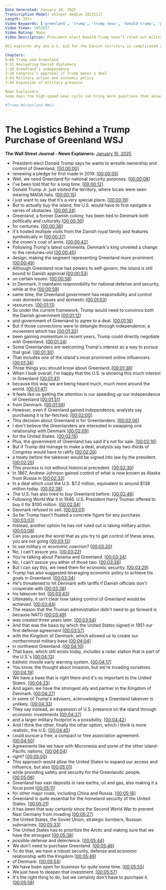 ```yaml
---
Date Generated: January 16, 2025
Transcription Model: whisper medium 20231117
Length: 367s
Video Keywords: ['greenland', 'trump', 'trump news', 'donald trump', 'president trump', 'trump greenland', 'trump buying greenland', 'greenland news', 'denmark', 'denmark greenland trump', 'geopolitics', 'how to buy greenland', 'how trump can buy greenland', 'danish colony', 'denmark king', 'national security', 'defense', 'legal purchase', 'military action', 'arctic', 'congress', 'andrew johnson', 'harry truman', 'panama canal', 'trump greenland panama canal', 'trump foreign policy', 'economy', 'tariffs', 'trump tariff', 'nato', 'pituffik space base', 'wonews']
Video Views: 1852657
Video Rating: None
Video Description: President-elect Donald Trump hasn’t ruled out military action in his pledge for control of Greenland. Trump says the U.S. needs the island for “national security purposes,” but Greenland has been tied both politically and culturally with Denmark for decades. The Arctic island has vast deposits in rare earths, oil and gas, also making it a focal point for other rivals including China and Russia. But can Trump actually purchase the territory from Denmark?

WSJ explores why any U.S. bid for the Danish territory is complicated and controversial.

Chapters:
0:00 Trump and Greenland
0:31 Navigating Danish diplomacy
1:20 Greenland’s independence
2:20 Congress’s approval if Trump makes a deal
3:03 Military action and economic policy
3:44 Expansion of military presence 

News Explainers
Some days the high-speed news cycle can bring more questions than answers. WSJ’s news explainers break down the day's biggest stories into bite-size pieces to help you make sense of the news.

#Trump #Greenland #WSJ
---
```


# The Logistics Behind a Trump Purchase of Greenland  WSJ
**The Wall Street Journal - News Explainers:** [January 10, 2025](https://www.youtube.com/watch?v=Lw-fXvv9-lA)
*  President-elect Donald Trump says he wants to wrestle ownership and control of Greenland, [[00:00:00](https://www.youtube.com/watch?v=Lw-fXvv9-lA&t=0.0s)]
*  renewing a pledge he first made in 2019. [[00:00:05](https://www.youtube.com/watch?v=Lw-fXvv9-lA&t=5.36s)]
*  Well, we need Greenland for national security purposes. [[00:00:08](https://www.youtube.com/watch?v=Lw-fXvv9-lA&t=8.32s)]
*  I've been told that for a long time. [[00:00:12](https://www.youtube.com/watch?v=Lw-fXvv9-lA&t=12.200000000000001s)]
*  Donald Trump Jr. just visited the territory, where locals were seen wearing MAGA hats. [[00:00:15](https://www.youtube.com/watch?v=Lw-fXvv9-lA&t=15.16s)]
*  I just want to say that it's a very special place. [[00:00:19](https://www.youtube.com/watch?v=Lw-fXvv9-lA&t=19.84s)]
*  But to actually buy the island, the U.S. would have to first navigate a series of obstacles. [[00:00:24](https://www.youtube.com/watch?v=Lw-fXvv9-lA&t=24.56s)]
*  Greenland, a former Danish colony, has been tied to Denmark both politically and culturally [[00:00:30](https://www.youtube.com/watch?v=Lw-fXvv9-lA&t=30.799999999999997s)]
*  for centuries. [[00:00:36](https://www.youtube.com/watch?v=Lw-fXvv9-lA&t=36.879999999999995s)]
*  It's hosted multiple visits from the Danish royal family and features symbolically in [[00:00:37](https://www.youtube.com/watch?v=Lw-fXvv9-lA&t=37.879999999999995s)]
*  the crown's coat of arms. [[00:00:42](https://www.youtube.com/watch?v=Lw-fXvv9-lA&t=42.599999999999994s)]
*  Following Trump's latest comments, Denmark's king unveiled a change to the centuries-old [[00:00:45](https://www.youtube.com/watch?v=Lw-fXvv9-lA&t=45.08s)]
*  design, making the segment representing Greenland more prominent. [[00:00:49](https://www.youtube.com/watch?v=Lw-fXvv9-lA&t=49.2s)]
*  Although Greenland now has powers to self-govern, the island is still bound to Danish approval [[00:00:53](https://www.youtube.com/watch?v=Lw-fXvv9-lA&t=53.52s)]
*  on certain issues. [[00:00:58](https://www.youtube.com/watch?v=Lw-fXvv9-lA&t=58.160000000000004s)]
*  In Denmark, it maintains responsibility for national defense and security, while at the [[00:00:59](https://www.youtube.com/watch?v=Lw-fXvv9-lA&t=59.52s)]
*  same time, the Greenland government has responsibility and control over domestic issues and domestic [[00:01:03](https://www.youtube.com/watch?v=Lw-fXvv9-lA&t=63.96s)]
*  resources. [[00:01:11](https://www.youtube.com/watch?v=Lw-fXvv9-lA&t=71.72s)]
*  So under the current framework, Trump would need to convince both the Danish government [[00:01:12](https://www.youtube.com/watch?v=Lw-fXvv9-lA&t=72.80000000000001s)]
*  and government of Greenland to agree to a deal. [[00:01:16](https://www.youtube.com/watch?v=Lw-fXvv9-lA&t=76.80000000000001s)]
*  But if those connections were to detangle through independence, a movement which has [[00:01:20](https://www.youtube.com/watch?v=Lw-fXvv9-lA&t=80.68s)]
*  been gaining momentum in recent years, Trump could directly negotiate with Greenland. [[00:01:24](https://www.youtube.com/watch?v=Lw-fXvv9-lA&t=84.36000000000001s)]
*  Some Greenlanders are welcoming Trump's interest as a way to pursue that goal. [[00:01:30](https://www.youtube.com/watch?v=Lw-fXvv9-lA&t=90.44000000000001s)]
*  That includes one of the island's most prominent online influencers. [[00:01:34](https://www.youtube.com/watch?v=Lw-fXvv9-lA&t=94.66000000000001s)]
*  Three things you should know about Greenland. [[00:01:38](https://www.youtube.com/watch?v=Lw-fXvv9-lA&t=98.04s)]
*  When I look overall, I'm happy that the U.S. is showing this much interest in Greenland [[00:01:41](https://www.youtube.com/watch?v=Lw-fXvv9-lA&t=101.36000000000001s)]
*  because this way we are being heard much, much more around the world. [[00:01:47](https://www.youtube.com/watch?v=Lw-fXvv9-lA&t=107.36s)]
*  It feels like us getting the attention is our speeding up our independence of Greenland [[00:01:51](https://www.youtube.com/watch?v=Lw-fXvv9-lA&t=111.36s)]
*  from Denmark. [[00:01:59](https://www.youtube.com/watch?v=Lw-fXvv9-lA&t=119.0s)]
*  However, even if Greenland gained independence, analysts say purchasing it is far-fetched. [[00:02:00](https://www.youtube.com/watch?v=Lw-fXvv9-lA&t=120.0s)]
*  This decision about Greenland is for Greenlanders. [[00:02:06](https://www.youtube.com/watch?v=Lw-fXvv9-lA&t=126.2s)]
*  I don't believe the Greenlanders are interested in swapping one relationship with Denmark [[00:02:09](https://www.youtube.com/watch?v=Lw-fXvv9-lA&t=129.76s)]
*  for the United States. [[00:02:15](https://www.youtube.com/watch?v=Lw-fXvv9-lA&t=135.0s)]
*  Plus, the government of Greenland has said it's not for sale. [[00:02:16](https://www.youtube.com/watch?v=Lw-fXvv9-lA&t=136.4s)]
*  But if Trump did manage to make a deal, analysts say two-thirds of Congress would have to ratify [[00:02:20](https://www.youtube.com/watch?v=Lw-fXvv9-lA&t=140.44s)]
*  a treaty before the takeover would be signed into law by the president. [[00:02:25](https://www.youtube.com/watch?v=Lw-fXvv9-lA&t=145.84s)]
*  This process is not without historical precedent. [[00:02:30](https://www.youtube.com/watch?v=Lw-fXvv9-lA&t=150.48000000000002s)]
*  In 1867, Andrew Johnson gained control of what is now known as Alaska from Russia in [[00:02:33](https://www.youtube.com/watch?v=Lw-fXvv9-lA&t=153.38s)]
*  In a deal which cost the U.S. $7.2 million, equivalent to around $138 million today. [[00:02:38](https://www.youtube.com/watch?v=Lw-fXvv9-lA&t=158.72s)]
*  The U.S. has also tried to buy Greenland before. [[00:02:46](https://www.youtube.com/watch?v=Lw-fXvv9-lA&t=166.4s)]
*  Following World War II in 1946, U.S. President Harry Truman offered to buy it for $100 million. [[00:02:54](https://www.youtube.com/watch?v=Lw-fXvv9-lA&t=174.56s)]
*  Denmark refused to sell. [[00:03:01](https://www.youtube.com/watch?v=Lw-fXvv9-lA&t=181.12s)]
*  So far Trump hasn't floated a concrete figure for any purchase. [[00:03:03](https://www.youtube.com/watch?v=Lw-fXvv9-lA&t=183.76s)]
*  Instead, another option he has not ruled out is taking military action. [[00:03:08](https://www.youtube.com/watch?v=Lw-fXvv9-lA&t=188.04000000000002s)]
*  Can you assure the world that as you try to get control of these areas, you are not going [[00:03:12](https://www.youtube.com/watch?v=Lw-fXvv9-lA&t=192.04000000000002s)]
*  to use military or economic coercion? [[00:03:20](https://www.youtube.com/watch?v=Lw-fXvv9-lA&t=200.04000000000002s)]
*  No, I can't assure you. [[00:03:22](https://www.youtube.com/watch?v=Lw-fXvv9-lA&t=202.60000000000002s)]
*  You're talking about Panama and Greenland. [[00:03:24](https://www.youtube.com/watch?v=Lw-fXvv9-lA&t=204.60000000000002s)]
*  No, I can't assure you either of those two. [[00:03:26](https://www.youtube.com/watch?v=Lw-fXvv9-lA&t=206.68s)]
*  But I can say this, we need them for economic security. [[00:03:29](https://www.youtube.com/watch?v=Lw-fXvv9-lA&t=209.64000000000001s)]
*  Trump has also suggested leveraging economic policy to achieve his goals in Greenland. [[00:03:34](https://www.youtube.com/watch?v=Lw-fXvv9-lA&t=214.72s)]
*  He's threatened to hit Denmark with tariffs if Danish officials don't cooperate with [[00:03:39](https://www.youtube.com/watch?v=Lw-fXvv9-lA&t=219.52s)]
*  his takeover bid. [[00:03:43](https://www.youtube.com/watch?v=Lw-fXvv9-lA&t=223.07999999999998s)]
*  Ultimately, it isn't clear how taking control of Greenland would be achieved. [[00:03:44](https://www.youtube.com/watch?v=Lw-fXvv9-lA&t=224.48s)]
*  The reason that the Truman administration didn't need to go forward is because NATO [[00:03:49](https://www.youtube.com/watch?v=Lw-fXvv9-lA&t=229.28s)]
*  was created three years later. [[00:03:54](https://www.youtube.com/watch?v=Lw-fXvv9-lA&t=234.8s)]
*  And that was the basis by which the United States signed in 1951 our first defense agreement [[00:03:57](https://www.youtube.com/watch?v=Lw-fXvv9-lA&t=237.44s)]
*  with the Kingdom of Denmark, which allowed us to create our northernmost military base [[00:04:04](https://www.youtube.com/watch?v=Lw-fXvv9-lA&t=244.04s)]
*  in northwest Greenland. [[00:04:10](https://www.youtube.com/watch?v=Lw-fXvv9-lA&t=250.72s)]
*  That base, which still exists today, includes a radar station that is part of the U.S.'s [[00:04:13](https://www.youtube.com/watch?v=Lw-fXvv9-lA&t=253.28s)]
*  ballistic missile early warning system. [[00:04:17](https://www.youtube.com/watch?v=Lw-fXvv9-lA&t=257.8s)]
*  You know, the thought about invasion, but we're invading ourselves. [[00:04:19](https://www.youtube.com/watch?v=Lw-fXvv9-lA&t=259.8s)]
*  We have a base that is right there and it's so important to the United States. [[00:04:23](https://www.youtube.com/watch?v=Lw-fXvv9-lA&t=263.64s)]
*  And again, we have the strongest ally and partner in the Kingdom of Denmark. [[00:04:27](https://www.youtube.com/watch?v=Lw-fXvv9-lA&t=267.76s)]
*  In some of Trump's advisers, acknowledging a Greenland takeover is unlikely. [[00:04:33](https://www.youtube.com/watch?v=Lw-fXvv9-lA&t=273.46s)]
*  They say instead, an expansion of U.S. presence on the island through economic investments [[00:04:37](https://www.youtube.com/watch?v=Lw-fXvv9-lA&t=277.7s)]
*  and a larger military footprint is a possibility. [[00:04:42](https://www.youtube.com/watch?v=Lw-fXvv9-lA&t=282.46s)]
*  And I think the other, finally the other option, which I think is more realistic, the U.S. [[00:04:45](https://www.youtube.com/watch?v=Lw-fXvv9-lA&t=285.53999999999996s)]
*  could pursue a free, a compact or free association agreement. [[00:04:50](https://www.youtube.com/watch?v=Lw-fXvv9-lA&t=290.21999999999997s)]
*  Agreements like we have with Micronesia and some of the other island-Pacific nations, [[00:04:54](https://www.youtube.com/watch?v=Lw-fXvv9-lA&t=294.53999999999996s)]
*  right? [[00:05:00](https://www.youtube.com/watch?v=Lw-fXvv9-lA&t=300.02s)]
*  This approach would allow the United States to expand our access and influence, but also [[00:05:01](https://www.youtube.com/watch?v=Lw-fXvv9-lA&t=301.02s)]
*  while providing safety and security for the Greenlandic people. [[00:05:06](https://www.youtube.com/watch?v=Lw-fXvv9-lA&t=306.9s)]
*  Greenland has vast deposits in rare earths, oil and gas, also making it a focal point [[00:05:11](https://www.youtube.com/watch?v=Lw-fXvv9-lA&t=311.74s)]
*  for other major rivals, including China and Russia. [[00:05:16](https://www.youtube.com/watch?v=Lw-fXvv9-lA&t=316.74s)]
*  Greenland is quite essential for the homeland security of the United States. [[00:05:21](https://www.youtube.com/watch?v=Lw-fXvv9-lA&t=321.34s)]
*  It has been that way certainly since the Second World War to prevent Nazi Germany from invading [[00:05:27](https://www.youtube.com/watch?v=Lw-fXvv9-lA&t=327.38s)]
*  the United States, the Soviet Union, strategic bombers, Russian submarines. [[00:05:33](https://www.youtube.com/watch?v=Lw-fXvv9-lA&t=333.34000000000003s)]
*  The United States has to prioritize the Arctic and making sure that we have the strongest [[00:05:38](https://www.youtube.com/watch?v=Lw-fXvv9-lA&t=338.1s)]
*  possible defense and deterrence. [[00:05:44](https://www.youtube.com/watch?v=Lw-fXvv9-lA&t=344.02s)]
*  We don't need to purchase Greenland. [[00:05:46](https://www.youtube.com/watch?v=Lw-fXvv9-lA&t=346.84000000000003s)]
*  To do that, we have a robust security, defense and economic relationship with the Kingdom [[00:05:48](https://www.youtube.com/watch?v=Lw-fXvv9-lA&t=348.66s)]
*  of Denmark. [[00:05:54](https://www.youtube.com/watch?v=Lw-fXvv9-lA&t=354.36s)]
*  We have been open for business for quite some time. [[00:05:55](https://www.youtube.com/watch?v=Lw-fXvv9-lA&t=355.36s)]
*  We just have to deepen that investment. [[00:05:57](https://www.youtube.com/watch?v=Lw-fXvv9-lA&t=357.8s)]
*  It's the right thing to do, but we certainly don't have to purchase it. [[00:05:59](https://www.youtube.com/watch?v=Lw-fXvv9-lA&t=359.64s)]
